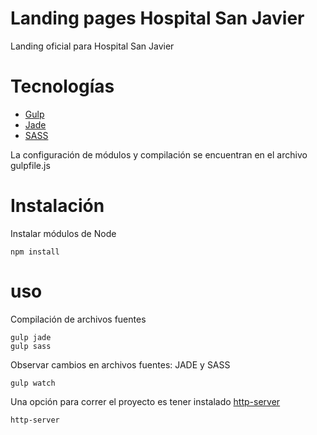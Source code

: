 # Landing pages Hospital San Javier

Landing oficial para Hospital San Javier


# Tecnologías

* [Gulp](https://gulpjs.com/)
* [Jade](http://jade-lang.com/)
* [SASS](http://sass-lang.com/)


La configuración de módulos y compilación se encuentran en el archivo gulpfile.js


# Instalación

Instalar módulos de Node

```
npm install

```

# uso

Compilación de archivos fuentes

```
gulp jade
gulp sass

```


Observar cambios en archivos fuentes: JADE y SASS

```
gulp watch

```


Una opción para correr el proyecto es tener instalado [http-server](https://www.npmjs.com/package/http-server)

```
http-server

```
